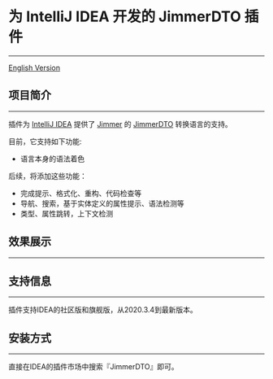 # 为 IntelliJ IDEA 开发的 JimmerDTO 插件

---

[English Version](https://github.com/ClearPlume/jimmer-dto/blob/master/README.md)

## 项目简介

---

插件为 [IntelliJ IDEA](https://www.jetbrains.com/idea/) 提供了 [Jimmer](https://github.com/babyfish-ct/jimmer) 的 [JimmerDTO](https://babyfish-ct.github.io/jimmer/zh/docs/object/view/dto-language) 转换语言的支持。

目前，它支持如下功能:

- 语言本身的语法着色

后续，将添加这些功能：

- 完成提示、格式化、重构、代码检查等
- 导航、搜索，基于实体定义的属性提示、语法检测等
- 类型、属性跳转，上下文检测

## 效果展示

---

## 支持信息

---

插件支持IDEA的社区版和旗舰版，从2020.3.4到最新版本。

## 安装方式

---

直接在IDEA的插件市场中搜索『JimmerDTO』即可。

